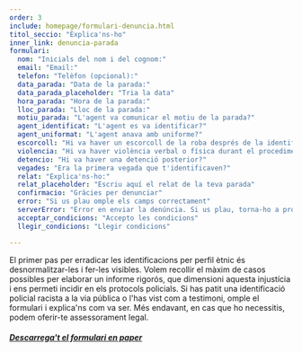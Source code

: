 ```yaml
---
order: 3
include: homepage/formulari-denuncia.html
titol_seccio: "Explica'ns-ho"
inner_link: denuncia-parada
formulari:
  nom: "Inicials del nom i del cognom:"
  email: "Email:"
  telefon: "Telèfon (opcional):"
  data_parada: "Data de la parada:"
  data_parada_placeholder: "Tria la data"
  hora_parada: "Hora de la parada:"
  lloc_parada: "Lloc de la parada:"
  motiu_parada: "L'agent va comunicar el motiu de la parada?"
  agent_identificat: "L'agent es va identificar?"
  agent_uniformat: "L'agent anava amb uniforme?"
  escorcoll: "Hi va haver un escorcoll de la roba després de la identificació?"
  violencia: "Hi va haver violència verbal o física durant el procediment d'identificació i registre?"
  detencio: "Hi va haver una detenció posterior?"
  vegades: "Era la primera vegada que t'identificaven?"
  relat: "Explica'ns-ho:"
  relat_placeholder: "Escriu aquí el relat de la teva parada"
  confirmacio: "Gràcies per denunciar"
  error: "Si us plau omple els camps correctament"
  serverError: "Error en enviar la denúncia. Si us plau, torna-ho a provar en uns minuts"
  acceptar_condicions: "Accepto les condicions"
  llegir_condicions: "Llegir condicions"

---
```

El primer pas per erradicar les identificacions per perfil ètnic és desnormalitzar-les i fer-les visibles. Volem recollir el màxim de casos possibles per elaborar un informe rigorós, que dimensioni aquesta injustícia i ens permeti incidir en els protocols policials. Si has patit una identificació policial racista a la via pública o l'has vist com a testimoni, omple el formulari i explica'ns com va ser. Més endavant, en cas que ho necessitis, podem oferir-te assessorament legal.

###### [**_Descarrega't el formulari en paper_**](/assets/img/Formulario_2_idiomas.pdf "Descarrega't el formulari en paper")
